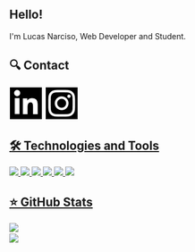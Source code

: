 ## Hello!
I'm Lucas Narciso, Web Developer and Student.

## 🔍 Contact
<a href="https://www.linkedin.com/in/lucas-narciso01/" target="_blank"><img alt="LinkedIn" src="/Ícones/Linkedin.png"></a> <a href="https://www.instagram.com/lucasnarcisos/" target="_blank"><img alt="Instagram" src="/Ícones/Instagram.png"></a> <a href="mailto:lucasnarcisoo@gmail.com?subject=Hello%20Lucas,">
  
## 🛠 Technologies and Tools

<div style={ display: flex }>

  <img src="https://img.shields.io/badge/HTML5-E34F26?style=for-the-badge&logo=html5&logoColor=white">
  <img src="https://img.shields.io/badge/CSS3-1572B6?style=for-the-badge&logo=css3&logoColor=white">
  <img src="https://img.shields.io/badge/JavaScript-323330?style=for-the-badge&logo=javascript&logoColor=F7DF1E">
  <img src="https://img.shields.io/badge/React-20232A?style=for-the-badge&logo=react&logoColor=61DAFB">
  <img src="https://img.shields.io/badge/PHP-777BB4?style=for-the-badge&logo=php&logoColor=white">
  <img src="https://img.shields.io/badge/MySQL-005C84?style=for-the-badge&logo=mysql&logoColor=white">
  
</div>
  
## ⭐️ GitHub Stats
  
<div>
  <img width=400em src="https://github-readme-stats.vercel.app/api/top-langs/?username=LucasNarciso&layout=compact&hide_borders=true&langs_count=7&theme=tokyonight"/>
  <br>
  <img width=400em src="https://github-readme-stats.vercel.app/api?username=LucasNarciso&show_icons=true&theme=tokyonight&include_all_commits=true&count_private=true"/>
  
</div>
